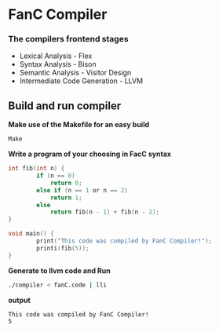 # FanC Compiler
### The compilers frontend stages
- Lexical Analysis - Flex
- Syntax Analysis - Bison
- Semantic Analysis - Visitor Design
- Intermediate Code Generation - LLVM

## Build and run compiler
**Make use of the Makefile for an easy build**
```sh
Make
```
**Write a program of your choosing in FacC syntax**
```c
int fib(int n) {
        if (n == 0)
            return 0;
        else if (n == 1 or n == 2)
            return 1;
        else
            return fib(n - 1) + fib(n - 2);
}

void main() {
        print("This code was compiled by FanC Compiler!");
        printi(fib(5));
}
```
**Generate to llvm code and Run**
```sh
./compiler < fanC.code | lli
```
**output**
```
This code was compiled by FanC Compiler!
5
```
